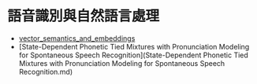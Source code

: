 # 語音識別與自然語言處理

* [vector_semantics_and_embeddings](vector_semantics_and_embeddings.md)
* [State-Dependent Phonetic Tied Mixtures with Pronunciation Modeling for Spontaneous Speech Recognition](State-Dependent Phonetic Tied Mixtures with Pronunciation Modeling for Spontaneous Speech Recognition.md)
